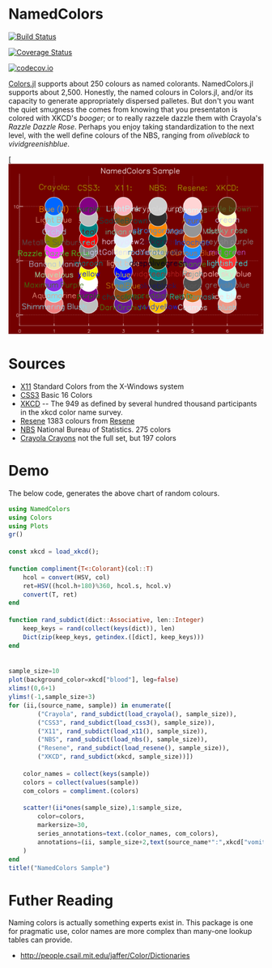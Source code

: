 # NamedColors

[![Build Status](https://travis-ci.org/oxinabox/NamedColors.jl.svg?branch=master)](https://travis-ci.org/oxinabox/NamedColors.jl)

[![Coverage Status](https://coveralls.io/repos/oxinabox/NamedColors.jl/badge.svg?branch=master&service=github)](https://coveralls.io/github/oxinabox/NamedColors.jl?branch=master)

[![codecov.io](http://codecov.io/github/oxinabox/NamedColors.jl/coverage.svg?branch=master)](http://codecov.io/github/oxinabox/NamedColors.jl?branch=master)

[Colors.jl](https://github.com/JuliaGraphics/Colors.jl#color-parsing) supports about 250 colours as named colorants.
NamedColors.jl supports about 2,500.
Honestly, the named colours in Colors.jl, and/or its capacity to generate appropriately dispersed palletes.
But don't you want the quiet smugness the comes from knowing that you presentaton is colored with XKCD's *booger*;
or to really razzele dazzle them with Crayola's *Razzle Dazzle Rose*.
Perhaps you enjoy taking standardization to the next level, with the well define colours of the NBS, ranging from *oliveblack* to  *vividgreenishblue*.

[![A plot showing a random sample of colors from each set](proto/demo.png)


# Sources

 - [X11](https://en.wikipedia.org/wiki/X11_color_names) Standard Colors from the X-Windows system
 - [CSS3](https://www.w3.org/TR/css3-color/) Basic 16 Colors
 - [XKCD](https://blog.xkcd.com/2010/05/03/color-survey-results/) -- The 949 as defined by several hundred thousand participants in the xkcd color name survey.
 - [Resene](http://people.csail.mit.edu/jaffer/Color/resenecolours.txt)  1383 colours from [Resene](http://www.resene.co.nz)
 - [NBS](http://people.csail.mit.edu/jaffer/Color/Dictionaries#nbs-anthus) National Bureau of Statistics. 275 colors
 - [Crayola Crayons](https://en.wikipedia.org/wiki/List_of_Crayola_crayon_colors)  not the full set, but 197 colors
 
 
# Demo
The below code, generates the above chart of random colours.

```julia
using NamedColors
using Colors
using Plots
gr()

const xkcd = load_xkcd();

function compliment{T<:Colorant}(col::T)
    hcol = convert(HSV, col)
    ret=HSV((hcol.h+180)%360, hcol.s, hcol.v)
    convert(T, ret)
end

function rand_subdict(dict::Associative, len::Integer)
    keep_keys = rand(collect(keys(dict)), len)
    Dict(zip(keep_keys, getindex.([dict], keep_keys))) 
end


sample_size=10
plot(background_color=xkcd["blood"], leg=false)
xlims!(0,6+1)
ylims!(-1,sample_size+3)
for (ii,(source_name, sample)) in enumerate([
        ("Crayola", rand_subdict(load_crayola(), sample_size)),
        ("CSS3", rand_subdict(load_css3(), sample_size)),
        ("X11", rand_subdict(load_x11(), sample_size)),
        ("NBS", rand_subdict(load_nbs(), sample_size)),
        ("Resene", rand_subdict(load_resene(), sample_size)),
        ("XKCD", rand_subdict(xkcd, sample_size))])
    
    color_names = collect(keys(sample))
    colors = collect(values(sample))
    com_colors = compliment.(colors)
    
    scatter!(ii*ones(sample_size),1:sample_size,
        color=colors,
        markersize=30,
        series_annotations=text.(color_names, com_colors),     
        annotations=(ii, sample_size+2,text(source_name*":",xkcd["vomit"]))
    )
end
title!("NamedColors Sample")

```




 
 
# Futher Reading
Naming colors is actually something experts exist in.
This package is one for pragmatic use, color names are more complex than many-one lookup tables can provide.

 - http://people.csail.mit.edu/jaffer/Color/Dictionaries
